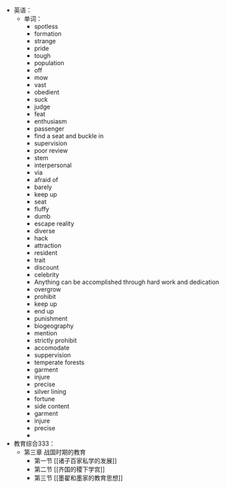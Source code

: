 - 英语：
	- 单词：
		- spotless
		- formation
		- strange
		- pride
		- tough
		- population
		- off
		- mow
		- vast
		- obedient
		- suck
		- judge
		- feat
		- enthusiasm
		- passenger
		- find a seat and buckle in
		- supervision
		- poor review
		- stem
		- interpersonal
		- via
		- afraid of
		- barely
		- keep up
		- seat
		- fluffy
		- dumb
		- escape reality
		- diverse
		- hack
		- attraction
		- resident
		- trait
		- discount
		- celebrity
		- Anything can be accomplished through hard work and dedication
		- overgrow
		- prohibit
		- keep up
		- end up
		- punishment
		- biogeography
		- mention
		- strictly prohibit
		- accomodate
		- suppervision
		- temperate forests
		- garment
		- injure
		- precise
		- silver lining
		- fortune
		- side content
		- garment
		- injure
		- precise
		-
- 教育综合333：
	- 第三章 战国时期的教育
		- 第一节 [[诸子百家私学的发展]]
		- 第二节 [[齐国的稷下学宫]]
		- 第三节 [[墨翟和墨家的教育思想]]